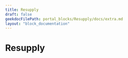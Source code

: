 ```yaml
---
title: Resupply
draft: false
geekdocFilePath: portal_blocks/Resupply/docs/extra.md
layout: "block_documentation"
---
```

# Resupply
